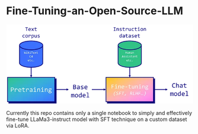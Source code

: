 # Fine-Tuning-an-Open-Source-LLM
![Alt text](fine.png)


Currently this repo contains only a single notebook to simply and effectively fine-tune LLaMa3-instruct model with SFT technique on a custom dataset via LoRA.

